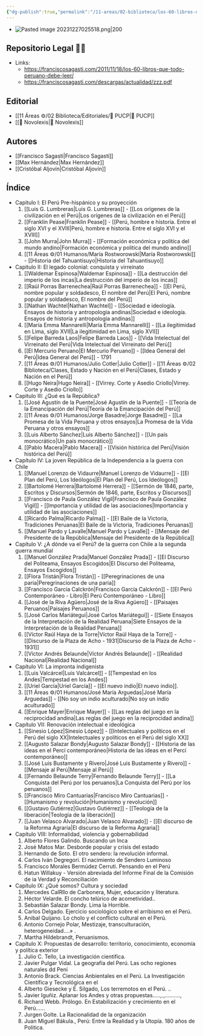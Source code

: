 ```yaml
---
{"dg-publish":true,"permalink":"/11-areas/02-biblioteca/los-60-libros-que-todo-peruano-culto-debe-leer/","noteIcon":""}
---
```


- ![Pasted image 20231227025518.png|200](/img/user/11%20%C3%81reas%20%E2%9A%99/02%20Biblioteca/%F0%9F%92%BE%20Adjuntos/Pasted%20image%2020231227025518.png)
## Repositorio Legal 🤸‍♂️
- Links: 
	- https://franciscosagasti.com/2011/11/18/los-60-libros-que-todo-peruano-debe-leer/
	- https://franciscosagasti.com/descargas/actualidad/zzz.pdf
## Editorial
- [[11 Áreas ⚙/02 Biblioteca/Editoriales/📔 PUCP\|📔 PUCP]]
- [[📔 Novolexis\|📔 Novolexis]]
## Autores
- [[Francisco Sagasti\|Francisco Sagasti]]
- [[Max Hernández\|Max Hernández]]
- [[Cristóbal Aljovín\|Cristóbal Aljovín]]
## Índice
- Capitulo l: El Perú Pre-hispánico y su proyección
	1. [[Luis G. Lumbreras\|Luis G. Lumbreras]] - [[Los orígenes de la civilización en el Perú\|Los orígenes de la civilización en el Perú]]
	2. [[Franklin Pease\|Franklin Pease]] - [[Perú, hombre e historia. Entre el siglo XVI y el XVIII\|Perú, hombre e historia. Entre el siglo XVI y el XVIII]]
	3. [[John Murra\|John Murra]] - [[Formación económica y politica del mundo andino\|Formación económica y politica del mundo andino]]
	4. [[11 Áreas ⚙/01 Humanos/María Rostworowski\|María Rostworowski]] - [[Historia del Tahuantisuyo\|Historia del Tahuantisuyo]]
- Capitulo II: El legado colonial: conquista y virreinato
	1. [[Waldemar Espinosa\|Waldemar Espinosa]] - [[La destrucción del imperio de los incas\|La destrucción del imperio de los incas]]
	2. [[Raúl Porras Barrenechea\|Raúl Porras Barrenechea]] - [[El Perú, nombre popular y soldadesco, El nombre del Perú\|El Perú, nombre popular y soldadesco, El nombre del Perú]]
	3. [[Nathan Wachtel\|Nathan Wachtel]] - [[Sociedad e ideología. Ensayos de historia y antropología andinas\|Sociedad e ideología. Ensayos de historia y antropología andinas]]
	4. [[María Emma Mannarelli\|María Emma Mannarelli]] - [[La ilegitimidad en Lima, siglo XVII\|La ilegitimidad en Lima, siglo XVII]]
	5. [[Felipe Barreda Laos\|Felipe Barreda Laos]] - [[Vida Intelectual del Virreinato del Perú\|Vida Intelectual del Virreinato del Perú]]
	6. [[El Mercurio Peruano\|El Mercurio Peruano]] - [[Idea General del Perú\|Idea General del Perú]] - 1791
	7. [[11 Áreas ⚙/01 Humanos/Julio Cotler\|Julio Cotler]] - [[11 Áreas ⚙/02 Biblioteca/Clases, Estado y Nación en el Perú\|Clases, Estado y Nación en el Perú]]
	8. [[Hugo Neira\|Hugo Neira]] - [[Virrey. Corte y Asedio Criollo\|Virrey. Corte y Asedio Criollo]]
- Capitulo III: ¿Qué es la República?
	1. [[José Agustín de la Puente\|José Agustín de la Puente]] - [[Teoría de la Emancipación del Perú\|Teoría de la Emancipación del Perú]]
	2. [[11 Áreas ⚙/01 Humanos/Jorge Basadre\|Jorge Basadre]] - [[La Promesa de la Vida Peruana y otros ensayos\|La Promesa de la Vida Peruana y otros ensayos]]
	3. [[Luis Alberto Sánchez\|Luis Alberto Sánchez]] - [[Un país monocrático\|Un país monocrático]]
	4. [[Pablo Macera\|Pablo Macera]] - [[Visión histórica del Perú\|Visión histórica del Perú]]
- Capítulo IV: La joven República de la Independencia a la guerra con Chile
	1. [[Manuel Lorenzo de Vidaurre\|Manuel Lorenzo de Vidaurre]] - [[El Plan del Perú, Los Ideólogos\|El Plan del Perú, Los Ideólogos]]
	2. [[Bartolomé Herrera\|Bartolomé Herrera]] - [[Sermón de 1846, parte, Escritos y Discursos\|Sermón de 1846, parte, Escritos y Discursos]]
	3. [[Francisco de Paula González Vigil\|Francisco de Paula González Vigil]] - [[lmportancia y utilidad de las asociaciones\|lmportancia y utilidad de las asociaciones]]
	4. [[Ricardo Palma\|Ricardo Palma]] - [[El Baile de la Victoria, Tradiciones Peruanas\|El Baile de la Victoria, Tradiciones Peruanas]]
	5. [[Manuel Pardo y Lavalle\|Manuel Pardo y Lavalle]] - [[Mensaje del Presidente de la República\|Mensaje del Presidente de la República]]
- Capítulo V: ¿A dónde va el Perú? de la guerra con Chile a la segunda guerra mundial
	1. [[Manuel González Prada\|Manuel González Prada]] - [[El Discurso del Politeama, Ensayos Escogidos\|El Discurso del Politeama, Ensayos Escogidos]]
	2. [[Flora Tristán\|Flora Tristán]] - [[Peregrinaciones de una paria\|Peregrinaciones de una paria]] 
	3. [[Francisco García Calckrón\|Francisco García Calckrón]] - [[El Perú Contemporáneo - Libro\|El Perú Contemporáneo - Libro]]
	4. [[José de la Riva Agüero\|José de la Riva Agüero]] - [[Paisajes Peruanos\|Paisajes Peruanos]]
	5. [[José Carlos Mariátegui\|José Carlos Mariátegui]] - [[Siete Ensayos de la Interpretación de la Realidad Peruana\|Siete Ensayos de la Interpretación de la Realidad Peruana]]
	6. [[Víctor Raúl Haya de la Torre\|Víctor Raúl Haya de la Torre]] - [[Discurso de la Plaza de Acho - 1931\|Discurso de la Plaza de Acho - 1931]]
	7. [[Víctor Andrés Belaunde\|Víctor Andrés Belaunde]] - [[Realidad Nacional\|Realidad Nacional]]
- Capítulo VI: La impronta indigenista
	1. [[Luis Valcárcel\|Luis Valcárcel]] - [[Tempestad en los Andes\|Tempestad en los Andes]]
	2. [[Uriel García\|Uriel García]] - [[El nuevo indio\|El nuevo indio]].
	3. [[11 Áreas ⚙/01 Humanos/José María Arguedas\|José María Arguedas]] - [[No soy un indio aculturado\|No soy un indio aculturado]]
	4. [[Enrique Mayer\|Enrique Mayer]] - [[Las reglas del juego en la reciprocidad andina\|Las reglas del juego en la reciprocidad andina]]
- Capítulo VII: Renovación intelectual e ideológica
	1. [[Sinesio López\|Sinesio López]] - [[Intelectuales y políticos en el Perú del siglo XX\|Intelectuales y políticos en el Perú del siglo XX]]
	2. [[Augusto Salazar Bondy\|Augusto Salazar Bondy]] - [[Historia de las ideas en el Percí contemporáneo\|Historia de las ideas en el Percí contemporáneo]]
	3. [[José Luis Bustamente y Rivero\|José Luis Bustamente y Rivero]] - [[Mensaje al Perú\|Mensaje al Perú]]
	4. [[Fernando Belaunde Terry\|Fernando Belaunde Terry]] - [[La Conquista del Perú por los peruanos\|La Conquista del Perú por los peruanos]]
	5. [[Francisco Miro Cantuarias\|Francisco Miro Cantuarias]] - [[Humanismo y revolución\|Humanismo y revolución]]
	6. [[Gustavo Gutiérrez\|Gustavo Gutiérrez]] - [[Teología de la liberación\|Teología de la liberación]]
	7. [[Juan Velasco Alvarado\|Juan Velasco Alvarado]] - [[El discurso de la Reforma Agraria\|El discurso de la Reforma Agraria]]
- Capítulo VIII: Informalidad, violencia y gobernabilidad
	1. Alberto Flores Galindo. Buscando un Inca
	2. José Matos Mar. Desborde popular y crisis del estado
	3. Hernando de Soto. El otro sendero: la revolución informal.
	4. Carlos Iván Degregori. El nacimiento de Sendero Luminoso
	5. Francisco Morales Bermúdez Cerruti. Pensando en el Perú
	6. Hatun Willakuy - Versión abreviada del Informe Final de la Comisión de ia Verdad y Reconciliación
- Capítulo IX: ¿Qué somos? Cultura y sociedad
	1. Mercedes CalRllo de Carbonera, Mujer, educación y literatura.
	2. Héctor Velarde. El concho telúrico de acometividad..
	3. Sebastián Salazar Bondy. Lima la Horrible.
	4. Carlos Delgado. Ejercicio sociológico sobre el arribismo en el Perú.
	5. Anibal Quijano. Lo cholo y el conflicto cultural en el Perú.
	6. Antonio Cornejo Polar, Mestizaje, transculturación, heterogeneidad....» .
	7. Martha Hildebrandt, Peruanismos.
- Capítulo X: Propuestas de desarrollo: territorio, conocimiento, economía y política exterior
	1. Julio C. Tello, La investigación cientifica.
	2. Javier Pulgar Vidal. La geografía del Perú. Las ocho regiones naturales dd Pení
	3. Antonio Brack. Ciencias Anbientales en el Perú. La Investigación Científica y Tecnológica en el
	4. Alberto Giesecke y E. Silgado, Los terremotos en el Perú. ..
	5. Javier Iguñiz. Aplanar los Andes y otras propuestas.....,.,..........,
	6. Richard Webb. Prólogo. En Estabilización y crecimiento en el Perú......
	7. Jurgen Golte. La Racionalidad de la organización
	8. Juan Miguel Bákula., Perú: Entre la Realidad y la Utopía. 180 años de Politica.